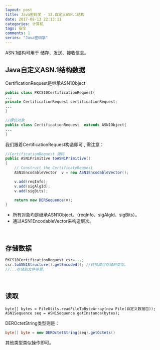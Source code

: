 ```yaml
---
layout: post
title: Java密码学 - 13.自定义ASN.1结构
date: 2017-08-13 22:13:11
categories: 计算机
tags: 安全 
comments: 1
series: "Java密码学"
---
```


ASN.1结构可用于 储存、发送、接收信息。

## Java自定义ASN.1结构数据

CertificationRequest是继承ASN1Object

```java
public class PKCS10CertificationRequest{
...
private CertificationRequest certificationRequest;
...
}

//模仿对象
public class CertificationRequest  extends ASN1Object{
...      
}
```


我们跟着CertificationRequest构造即可 , 需注意：

```java
//CertificationRequest 源码
public ASN1Primitive toASN1Primitive()
{
    // Construct the CertificateRequest
    ASN1EncodableVector  v = new ASN1EncodableVector();

    v.add(reqInfo);
    v.add(sigAlgId);
    v.add(sigBits);

    return new DERSequence(v);
}
```
- 所有对象均是继承ASN1Object。（reqInfo、sigAlgId、sigBits）。
- 通过ASN1EncodableVector来构造层次。

<br>

## 存储数据


```java
PKCS10CertificationRequest csr=...;
csr.toASN1Structure().getEncoded(); //转换成可存储的类型。
//...存储到文件等里。
```
<br>

## 读取


```
byte[] bytes = FileUtils.readFileToByteArray(new File(自定义数据包));
ASN1Sequence seq = ASN1Sequence.getInstance(bytes);
```

DEROctetString类型则是：
```java
byte[] byte = new DEROctetString(seq).getOctets()
```

其他类型类似操作即可。

